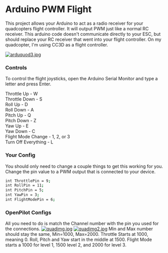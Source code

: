 # Arduino PWM Flight

This project allows your Arduino to act as a radio receiver for your quadcopters flight controller. It will output PWM just like a normal RC receiver. This arduino code doesn't communicate directly to your ESC, but should replace your RC receiver that went into your flight controller. On my quadcopter, I'm using CC3D as a flight controller.

[![arduquod3.jpg](https://s27.postimg.org/d7frgj1z7/arduquod3.jpg)](https://postimg.org/image/o70ys4se7/)

### Controls
To control the flight joysticks, open the Arduino Serial Monitor and type a letter and press Enter.<p>
Throttle Up - W<br>
Throttle Down - S<br>
Roll Up - D<br>
Roll Down - A<br>
Pitch Up - Q<br>
Pitch Down - Z<br>
Yaw Up - E<br>
Yaw Down - C<br>
Flight Mode Change - 1, 2, or 3<br>
Turn Off Everything - L<br>

### Your Config
You should only need to change a couple things to get this working for you. Change the pin value to a PWM output that is connected to your device.

```bash
int ThrottlePin = 9;
int RollPin = 11;
int PitchPin = 5;
int YawPin = 3;
int FlightModePin = 6;
```

### OpenPilot Configs
All you need to do is match the Channel number with the pin you used for the connections.
[![quadimg.jpg](https://s27.postimg.org/z8o6ej9ir/quadimg.jpg)](https://postimg.org/image/dm95xiay7/)
[![quadimg2.jpg](https://s30.postimg.org/ns7c1i39t/quadimg2.jpg)](https://postimg.org/image/duwb8fvnx/)
Min and Max number should stay the same, Min=1000, Max=2000. Throttle Starts at 1000, meaning 0. Roll, Pitch and Yaw start in the middle at 1500. Flight Mode starts a 1000 for level 1, 1500 level 2, and 2000 for level 3.
